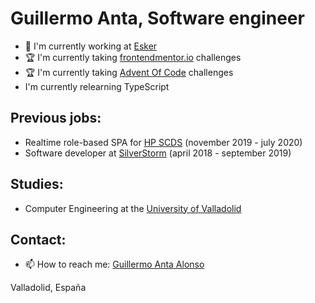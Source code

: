# Guillermo Anta, Software engineer

- 💼 I'm currently working at [Esker](https://www.esker.com/) 
- 🏆 I'm currently taking [frontendmentor.io](https://www.frontendmentor.io/profile/Antazx) challenges
- 🏆 I'm currently taking [Advent Of Code](https://adventofcode.com/) challenges
-   I'm currently relearning TypeScript


## Previous jobs:
- Realtime role-based SPA for [HP SCDS](https://hpscds.com/observatorio-hp/) (november 2019 - july 2020)
- Software developer at [SilverStorm](https://www.silver-storm.com/es/) (april 2018 - september 2019)

## Studies:
- Computer Engineering at the [University of Valladolid](uva.es/export/sites/uva/)

## Contact:
- 📫 How to reach me: [Guillermo Anta Alonso](mailto:guillermoantataz@gmail.com)


Valladolid, España